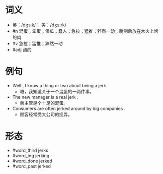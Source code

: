 # 词义
- 英：/dʒɜːk/； 美：/dʒɜːrk/
- #n 混蛋；笨蛋；傻瓜；蠢人；急拉；猛推；猝然一动；腌制后放在木火上烤的肉
- #v 急拉；猛推；猝然一动
- #adj 卤的
# 例句
- Well , I know a thing or two about being a jerk .
	- 嗯，我知道关于一个混蛋的一两件事。
- The new manager is a real jerk .
	- 新主管是个十足的混蛋。
- Consumers are often jerked around by big companies .
	- 顾客经常受大公司的捉弄。
# 形态
- #word_third jerks
- #word_ing jerking
- #word_done jerked
- #word_past jerked
